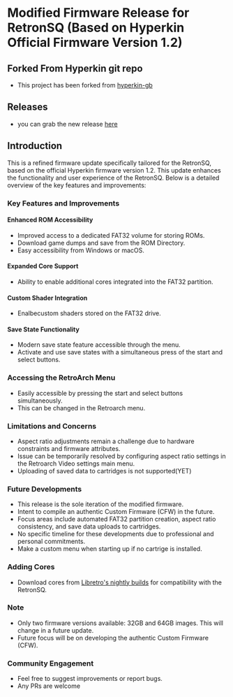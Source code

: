 # Modified Firmware Release for RetronSQ (Based on Hyperkin Official Firmware Version 1.2)

## Forked From Hyperkin git repo
- This project has been forked from [hyperkin-gb](https://github.com/hyperkin-game/hyperkin-gb) 

## Releases
- you can grab the new release [here](https://github.com/SiirRandall/sirrandall-hyperkin-gb/releases)


## Introduction

This is a refined firmware update specifically tailored for the RetronSQ, based on the official Hyperkin firmware version 1.2. This update enhances the functionality and user experience of the RetronSQ. Below is a detailed overview of the key features and improvements:

### Key Features and Improvements

#### Enhanced ROM Accessibility
- Improved access to a dedicated FAT32 volume for storing ROMs.
- Download game dumps and save from the ROM Directory.
- Easy accessibility from Windows or macOS.

#### Expanded Core Support
- Ability to enable additional cores integrated into the FAT32 partition.

#### Custom Shader Integration
- Enalbecustom shaders stored on the FAT32 drive.

#### Save State Functionality
- Modern save state feature accessible through the menu.
- Activate and use save states with a simultaneous press of the start and select buttons.

### Accessing the RetroArch Menu
- Easily accessible by pressing the start and select buttons simultaneously.
- This can be changed in the Retroarch menu. 

### Limitations and Concerns
- Aspect ratio adjustments remain a challenge due to hardware constraints and firmware attributes.
- Issue can be temporarily resolved by configuring aspect ratio settings in the Retroarch Video settings main menu.
- Uploading of saved data to cartridges is not supported(YET)

### Future Developments
- This release is the sole iteration of the modified firmware.
- Intent to compile an authentic Custom Firmware (CFW) in the future.
- Focus areas include automated FAT32 partition creation, aspect ratio consistency, and save data uploads to cartridges.
- No specific timeline for these developments due to professional and personal commitments.
- Make a custom menu when starting up if no cartrige is installed. 

### Adding Cores
- Download cores from [Libretro's nightly builds](https://buildbot.libretro.com/nightly/linux/armhf/latest/) for compatibility with the RetronSQ.

### Note
- Only two firmware versions available: 32GB and 64GB images. This will change in a future update.
- Future focus will be on developing the authentic Custom Firmware (CFW).

### Community Engagement
- Feel free to suggest improvements or report bugs.
- Any PRs are welcome
